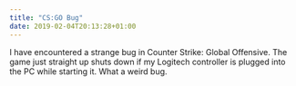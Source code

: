 ```yaml
---
title: "CS:GO Bug"
date: 2019-02-04T20:13:28+01:00
---
```

I have encountered a strange bug in Counter Strike: Global Offensive. The game just straight up shuts down if my Logitech controller is plugged into the PC while starting it. What a weird bug.

